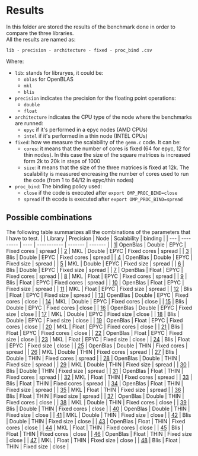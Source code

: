 # Results

In this folder are stored the results of the benchmark done in order to compare the three libraries. \
All the results are named as:

`lib - precision - architecture - fixed - proc_bind .csv`

Where: 

- `lib`: stands for libraryes, it could be:
    - `oblas` for OpenBLAS
    - `mkl` 
    - `blis`
- `precision` indicates the precision for the floating point operations:
    - `double`
    - `float`
- `architecture` indicates the CPU type of the node where the benchmarks are runned: 
    - `epyc` if it's performed in a epyc nodes (AMD CPUs)
    - `intel` if it's performed in a thin node  (INTEL CPUs)
- `fixed`: how we measure the scalability of the `gemm.c` code. It can be: 
    - `cores`: it means that the number of cores is fixed (64 for epyc, 12 for thin nodes). In this case the size of the square matrices is increased form 2k to 20k in steps of 1000
    - `size`: it means that the size of the three matrices is fixed at 12k. The scalability is measured encreasing the number of cores used to run the code (from 1 to 64/12 in epyc/thin nodes)
- `proc_bind`: The binding policy used:
    - `close` if the code is executed after `export OMP_PROC_BIND=close`
    - `spread` if th ecode is executed after `export OMP_PROC_BIND=spread`
 

## Possible combinations

The following table summarizes all the combinations of the parameters that I have to test.
| | Library  | Precision | Node | Scalability | binding |
| --- | --------- | ---- | ----------- | ------- | ------- |
| [1](oblas-double-epyc-cores-spread.csv)| OpenBlas | Double    | EPYC | Fixed cores | spread  |
| [2](mkl-double-epyc-cores-spread.csv)  | MKL      | Double    | EPYC | Fixed cores | spread  |
| [3](blis-double-epyc-cores-spread.csv) | Blis     | Double    | EPYC | Fixed cores | spread  |
| [4](oblas-double-epyc-size-spread.csv) | OpenBlas | Double    | EPYC | Fixed size  | spread  |
| [5](mkl-double-epyc-size-spread.csv)   | MKL      | Double    | EPYC | Fixed size  | spread  |
| [6](blis-double-epyc-size-spread.csv)  | Blis     | Double    | EPYC | Fixed size  | spread  |
| [7](oblas-float-epyc-cores-spread.csv) | OpenBlas | Float     | EPYC | Fixed cores | spread  |
| [8](mkl-float-epyc-cores-spread.csv)   | MKL      | Float     | EPYC | Fixed cores | spread  |
| [9](blis-float-epyc-cores-spread.csv)  | Blis     | Float     | EPYC | Fixed cores | spread  |
| [10](oblas-float-epyc-size-spread.csv) | OpenBlas | Float     | EPYC | Fixed size  | spread  |
| [11](mkl-float-epyc-size-spread.csv)   | MKL      | Float     | EPYC | Fixed size  | spread  |
| [12](blis-float-epyc-size-spread.csv)  | Blis     | Float     | EPYC | Fixed size  | spread  |
| [13](oblas-double-epyc-cores-close.csv)| OpenBlas | Double    | EPYC | Fixed cores | close   |
| [14](mkl-double-epyc-cores-close.csv)  | MKL      | Double    | EPYC | Fixed cores | close   |
| [15](blis-double-epyc-cores-close.csv) | Blis     | Double    | EPYC | Fixed cores | close   |
| [16](oblas-double-epyc-size-close.csv) | OpenBlas | Double    | EPYC | Fixed size  | close   |
| [17](mkl-double-epyc-size-close.csv)   | MKL      | Double    | EPYC | Fixed size  | close   |
| [18](blis-double-epyc-size-close.csv)  | Blis     | Double    | EPYC | Fixed size  | close   |
| [19](oblas-float-epyc-cores-close.csv) | OpenBlas | Float     | EPYC | Fixed cores | close   |
| [20](mkl-float-epyc-cores-close.csv)   | MKL      | Float     | EPYC | Fixed cores | close   |
| [21](blis-float-epyc-cores-close.csv)  | Blis     | Float     | EPYC | Fixed cores | close   |
| [22](oblas-float-epyc-size-close.csv)  | OpenBlas | Float     | EPYC | Fixed size  | close   |
| [23](mkl-float-epyc-size-close.csv)    | MKL      | Float     | EPYC | Fixed size  | close   |
| [24](blis-float-epyc-size-close.csv)   | Blis     | Float     | EPYC | Fixed size  | close   |
| [25](oblas-double-intel-cores-spread.csv) | OpenBlas | Double    | THIN | Fixed cores | spread  |
| [26](mkl-double-intel-cores-spread.csv)   | MKL      | Double    | THIN | Fixed cores | spread  |
| [27](blis-double-intel-cores-spread.csv)  | Blis     | Double    | THIN | Fixed cores | spread  |
| [28](oblas-double-intel-size-spread.csv)  | OpenBlas | Double    | THIN | Fixed size  | spread  |
| [29](mkl-double-intel-size-spread.csv)    | MKL      | Double    | THIN | Fixed size  | spread  |
| [30](blis-double-intel-size-spread.csv)   | Blis     | Double    | THIN | Fixed size  | spread  |
| [31](oblas-float-intel-cores-spread.csv)  | OpenBlas | Float     | THIN | Fixed cores | spread  |
| [32](mkl-float-intel-cores-spread.csv)    | MKL      | Float     | THIN | Fixed cores | spread  |
| [33](blis-float-intel-cores-spread.csv)   | Blis     | Float     | THIN | Fixed cores | spread  |
| [34](oblas-float-intel-size-spread.csv)   | OpenBlas | Float     | THIN | Fixed size  | spread  |
| [35](mkl-float-intel-size-spread.csv)     | MKL      | Float     | THIN | Fixed size  | spread  |
| [36](blis-double-epyc-cores-close.csv)    | Blis     | Float     | THIN | Fixed size  | spread  |
| [37](oblas-double-intel-cores-close.csv)  | OpenBlas | Double    | THIN | Fixed cores | close   |
| [38](mkl-double-intel-cores-close.csv)    | MKL      | Double    | THIN | Fixed cores | close   |
| [39](blis-double-intel-cores-close.csv)   | Blis     | Double    | THIN | Fixed cores | close   |
| [40](oblas-double-intel-size-close.csv)   | OpenBlas | Double    | THIN | Fixed size  | close   |
| [41](mkl-double-intel-size-close.csv)     | MKL      | Double    | THIN | Fixed size  | close   |
| [42](blis-double-intel-size-close.csv)    | Blis     | Double    | THIN | Fixed size  | close   |
| [43](oblas-float-intel-cores-close.csv)   | OpenBlas | Float     | THIN | Fixed cores | close   |
| [44](mkl-float-intel-cores-close.csv)     | MKL      | Float     | THIN | Fixed cores | close   |
| [45](blis-float-intel-cores-close.csv)    | Blis     | Float     | THIN | Fixed cores | close   |
| [46](oblas-float-intel-size-close.csv)    | OpenBlas | Float     | THIN | Fixed size  | close   |
| [47](mkl-float-intel-size-close.csv)      | MKL      | Float     | THIN | Fixed size  | close   |
| [48](blis-float-intel-size-close.csv)     | Blis     | Float     | THIN | Fixed size  | close   |
